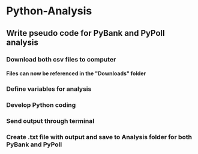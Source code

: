 # Python-Analysis

## Write pseudo code for PyBank and PyPoll analysis

### Download both csv files to computer
#### Files can now be referenced in the "Downloads" folder

### Define variables for analysis

### Develop Python coding

### Send output through terminal

### Create .txt file with output and save to Analysis folder for both PyBank and PyPoll
